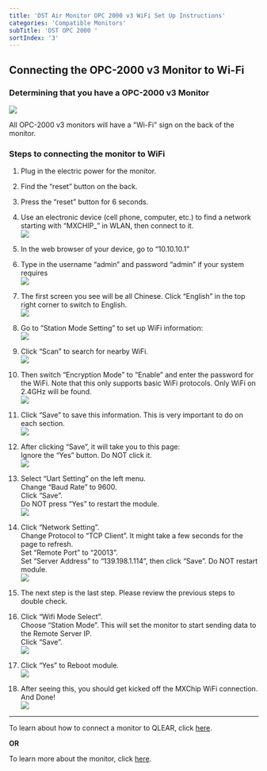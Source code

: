```yaml
---
title: 'DST Air Monitor OPC 2000 v3 WiFi Set Up Instructions'
categories: 'Compatible Monitors'
subTitle: 'DST OPC 2000 '
sortIndex: '3'
---
```

## Connecting the OPC-2000 v3 Monitor to Wi-Fi

### Determining that you have a OPC-2000 v3 Monitor

![](https://user-images.githubusercontent.com/26155270/31338270-18b51266-acc4-11e7-90b7-92e06763afa7.png)   

All OPC-2000 v3 monitors will have a "Wi-Fi" sign on the back of the monitor.


### Steps to connecting the monitor to WiFi

1. Plug in the electric power for the monitor.   
    
2. Find the “reset” button on the back.  
  
3. Press the “reset” button for 6 seconds.
    
4. Use an electronic device (cell phone, computer, etc.) to find a network starting with “MXCHIP_” in WLAN, then connect to it.  
![](https://user-images.githubusercontent.com/26155270/31338302-42e0b130-acc4-11e7-9668-3c7dda548d0a.png)    
    
5. In the web browser of your device, go to “10.10.10.1”    

6. Type in the username “admin” and password “admin” if your system requires   
![](https://user-images.githubusercontent.com/26155270/31338302-42e0b130-acc4-11e7-9668-3c7dda548d0a.png)   

7. The first screen you see will be all Chinese. Click “English” in the top right corner to switch to English.  
![](https://user-images.githubusercontent.com/26155270/31340219-0f66e4c6-accb-11e7-89fe-e88e3ee37d3a.png)  

8. Go to ”Station Mode Setting” to set up WiFi information:  
![](https://user-images.githubusercontent.com/26155270/31340219-0f66e4c6-accb-11e7-89fe-e88e3ee37d3a.png) 

9. Click “Scan” to search for nearby WiFi.  
![](https://user-images.githubusercontent.com/26155270/31340281-45dd56e8-accb-11e7-8f61-098cf695b6b8.png)
 
10. Then switch “Encryption Mode” to “Enable” and enter the password for the WiFi.
Note that this only supports basic WiFi protocols. Only WiFi on 2.4GHz will be found.  
![](https://user-images.githubusercontent.com/26155270/31340315-5fb1740a-accb-11e7-96c3-e4e3d15fa8c0.png)

11. Click “Save” to save this information. This is very important to do on each section.  
![](https://user-images.githubusercontent.com/26155270/31340350-7bd71892-accb-11e7-8b0a-dc09fac4d9ae.png)
 

12. After clicking “Save”, it will take you to this page:  
Ignore the “Yes” button. Do NOT click it.  
![](https://user-images.githubusercontent.com/26155270/31340382-973d8a80-accb-11e7-98f9-e4ceb98fd02d.png)  

13. Select “Uart Setting” on the left menu.  
Change “Baud Rate” to 9600.  
Click “Save”.  
Do NOT press “Yes” to restart the module.  
![](https://user-images.githubusercontent.com/26155270/31340494-ed3b8cf2-accb-11e7-93a9-d34b8a94136f.png)

14. Click “Network Setting”.  
Change Protocol to “TCP Client”. It might take a few seconds for the page to refresh.  
Set “Remote Port” to “20013”.  
Set “Server Address” to “139.198.1.114”, then click “Save”. Do NOT restart module.  
![](https://user-images.githubusercontent.com/26155270/31340632-6e45207e-accc-11e7-9d75-109e7afeb93d.png) 

15. The next step is the last step. Please review the previous steps to double check.  

16. Click “Wifi Mode Select”.  
Choose “Station Mode”. This will set the monitor to start sending data to the Remote Server IP.  
Click “Save”.  
![](https://user-images.githubusercontent.com/26155270/31340680-8d34e4ba-accc-11e7-89ae-237c057473b7.png) 

17. Click “Yes” to Reboot module.  
![](https://user-images.githubusercontent.com/26155270/31340735-b703e8ae-accc-11e7-9e60-4fdecfe986b1.png)
 
18. After seeing this, you should get kicked off the MXChip WiFi connection. And Done!  
![](https://user-images.githubusercontent.com/26155270/31340762-d5749efa-accc-11e7-9d51-df0488ad21fb.png)

--------

To learn about how to connect a monitor to QLEAR, click [here](/Adding-Hardware-to-QLEAR). 

**OR**

To learn more about the monitor, click [here](/DST-OPC-2000-(with-WiFi)).  
